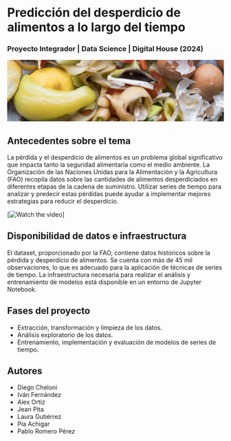 # Predicción del desperdicio de alimentos a lo largo del tiempo

### Proyecto Integrador | Data Science | Digital House (2024)

![desperdicio](/img/desperdicio.jpg)

## Antecedentes sobre el tema

La pérdida y el desperdicio de alimentos es un problema global significativo que impacta tanto la seguridad alimentaria como el medio ambiente. La Organización de las Naciones Unidas para la Alimentación y la Agricultura (FAO) recopila datos sobre las cantidades de alimentos desperdiciados en diferentes etapas de la cadena de suministro. Utilizar series de tiempo para analizar y predecir estas pérdidas puede ayudar a implementar mejores estrategias para reducir el desperdicio. 

[![Watch the video](https://img.youtube.com/vi/jsE4HS4-cvY/maxresdefault.jpg)]

## Disponibilidad de datos e infraestructura

El dataset, proporcionado por la FAO, contiene datos históricos sobre la pérdida y desperdicio de alimentos. Se cuenta con más de 45 mil observaciones, lo que es adecuado para la aplicación de técnicas de series de tiempo. La infraestructura necesaria para realizar el análisis y entrenamiento de modelos está disponible en un entorno de Jupyter Notebook.

## Fases del proyecto
- Extracción, transformación y limpieza de los datos.
- Análisis exploratorio de los datos.
- Entrenamiento, implementación y evaluación de modelos de series de tiempo.

## Autores
- Diego Cheloni
- Iván Fernández
- Alex Ortiz
- Jean Pita
- Laura Gutiérrez
- Pía Achigar
- Pablo Romero Pérez


